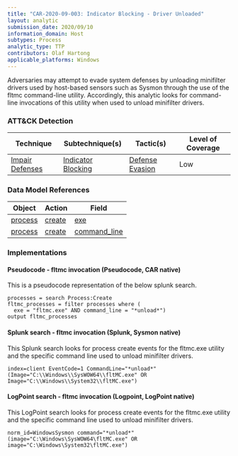 ```yaml
---
title: "CAR-2020-09-003: Indicator Blocking - Driver Unloaded"
layout: analytic
submission_date: 2020/09/10
information_domain: Host
subtypes: Process
analytic_type: TTP
contributors: Olaf Hartong
applicable_platforms: Windows
---
```


Adversaries may attempt to evade system defenses by unloading minifilter drivers used by host-based sensors such as Sysmon through the use of the fltmc command-line utility. Accordingly, this analytic looks for command-line invocations of this utility when used to unload minifilter drivers.


### ATT&CK Detection

|Technique|Subtechnique(s)|Tactic(s)|Level of Coverage|
|---|---|---|---|
|[Impair Defenses](https://attack.mitre.org/techniques/T1562/)|[Indicator Blocking](https://attack.mitre.org/techniques/T1562/006/)|[Defense Evasion](https://attack.mitre.org/tactics/TA0005/)|Low|

### Data Model References

|Object|Action|Field|
|---|---|---|
|[process](/data_model/process) | [create](/data_model/process#create) | [exe](/data_model/process#exe) |
|[process](/data_model/process) | [create](/data_model/process#create) | [command_line](/data_model/process#command_line) |


### Implementations

#### Pseudocode - fltmc invocation (Pseudocode, CAR native)


This is a pseudocode representation of the below splunk search.


```
processes = search Process:Create
fltmc_processes = filter processes where (
  exe = "fltmc.exe" AND command_line = "*unload*")
output fltmc_processes
```


#### Splunk search - fltmc invocation (Splunk, Sysmon native)


This Splunk search looks for process create events for the fltmc.exe utility and the specific command line used to unload minifilter drivers.


```
index=client EventCode=1 CommandLine="*unload*" (Image="C:\\Windows\\SysWOW64\\fltMC.exe" OR Image="C:\\Windows\\System32\\fltMC.exe") 
```


#### LogPoint search - fltmc invocation (Logpoint, LogPoint native)


This LogPoint search looks for process create events for the fltmc.exe utility and the specific command line used to unload minifilter drivers.


```
norm_id=WindowsSysmon command="*unload*" (image="C:\Windows\SysWOW64\fltMC.exe" OR image="C:\Windows\System32\fltMC.exe") 
```




